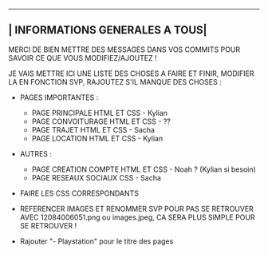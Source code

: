 -------------------------------
| INFORMATIONS GENERALES A TOUS|
-------------------------------
MERCI DE BIEN METTRE DES MESSAGES DANS VOS COMMITS POUR SAVOIR CE QUE VOUS MODIFIEZ/AJOUTEZ !

JE VAIS METTRE ICI UNE LISTE DES CHOSES A FAIRE ET FINIR, MODIFIER LA EN FONCTION SVP, RAJOUTEZ S'IL MANQUE DES CHOSES :

- PAGES IMPORTANTES :
    - PAGE PRINCIPALE HTML ET CSS - Kylian
    - PAGE CONVOITURAGE HTML ET CSS - ??
    - PAGE TRAJET HTML ET CSS - Sacha
    - PAGE LOCATION HTML ET CSS - Kylian
- AUTRES :
  - PAGE CREATION COMPTE HTML ET CSS - Noah ? (Kylian si besoin)
  - PAGE RESEAUX SOCIAUX CSS - Sacha

 - FAIRE LES CSS CORRESPONDANTS
 - REFERENCER IMAGES ET RENOMMER SVP POUR PAS SE RETROUVER AVEC 12084006051.png ou images.jpeg, CA SERA PLUS SIMPLE POUR SE RETROUVER !
- Rajouter "- Playstation" pour le titre des pages
